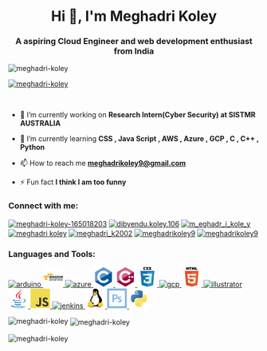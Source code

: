 <h1 align="center">Hi 👋, I'm Meghadri Koley</h1>
<h3 align="center">A aspiring Cloud Engineer and web development enthusiast from India</h3>

<p align="left"> <img src="https://komarev.com/ghpvc/?username=meghadri-koley&label=Profile%20views&color=0e75b6&style=flat" alt="meghadri-koley" /> </p>

<p align="left"> <a href="https://github.com/ryo-ma/github-profile-trophy"><img src="https://github-profile-trophy.vercel.app/?username=meghadri-koley" alt="meghadri-koley" /></a> </p>

<p align="left"> <a href="https://twitter.com/" target="blank"><img src="https://img.shields.io/twitter/follow/?logo=twitter&style=for-the-badge" alt="" /></a> </p>

- 🔭 I’m currently working on **Research Intern(Cyber Security) at SISTMR AUSTRALIA**

- 🌱 I’m currently learning **CSS , Java Script , AWS , Azure , GCP , C , C++ , Python**

- 📫 How to reach me **meghadrikoley9@gmail.com**

- ⚡ Fun fact **I think I am too funny**

<h3 align="left">Connect with me:</h3>
<p align="left">
<a href="https://linkedin.com/in/meghadri-koley-165018203" target="blank"><img align="center" src="https://raw.githubusercontent.com/rahuldkjain/github-profile-readme-generator/master/src/images/icons/Social/linked-in-alt.svg" alt="meghadri-koley-165018203" height="30" width="40" /></a>
<a href="https://fb.com/dibyendu.koley.106" target="blank"><img align="center" src="https://raw.githubusercontent.com/rahuldkjain/github-profile-readme-generator/master/src/images/icons/Social/facebook.svg" alt="dibyendu.koley.106" height="30" width="40" /></a>
<a href="https://instagram.com/m_eghadr_i_kole_y" target="blank"><img align="center" src="https://raw.githubusercontent.com/rahuldkjain/github-profile-readme-generator/master/src/images/icons/Social/instagram.svg" alt="m_eghadr_i_kole_y" height="30" width="40" /></a>
<a href="https://www.youtube.com/c/meghadri koley" target="blank"><img align="center" src="https://raw.githubusercontent.com/rahuldkjain/github-profile-readme-generator/master/src/images/icons/Social/youtube.svg" alt="meghadri koley" height="30" width="40" /></a>
<a href="https://www.codechef.com/users/meghadri_k2002" target="blank"><img align="center" src="https://cdn.jsdelivr.net/npm/simple-icons@3.1.0/icons/codechef.svg" alt="meghadri_k2002" height="30" width="40" /></a>
<a href="https://www.hackerrank.com/meghadrikoley9" target="blank"><img align="center" src="https://raw.githubusercontent.com/rahuldkjain/github-profile-readme-generator/master/src/images/icons/Social/hackerrank.svg" alt="meghadrikoley9" height="30" width="40" /></a>
<a href="https://auth.geeksforgeeks.org/user/meghadrikoley9" target="blank"><img align="center" src="https://raw.githubusercontent.com/rahuldkjain/github-profile-readme-generator/master/src/images/icons/Social/geeks-for-geeks.svg" alt="meghadrikoley9" height="30" width="40" /></a>
</p>

<h3 align="left">Languages and Tools:</h3>
<p align="left"> <a href="https://www.arduino.cc/" target="_blank"> <img src="https://cdn.worldvectorlogo.com/logos/arduino-1.svg" alt="arduino" width="40" height="40"/> </a> <a href="https://aws.amazon.com" target="_blank"> <img src="https://raw.githubusercontent.com/devicons/devicon/master/icons/amazonwebservices/amazonwebservices-original-wordmark.svg" alt="aws" width="40" height="40"/> </a> <a href="https://azure.microsoft.com/en-in/" target="_blank"> <img src="https://www.vectorlogo.zone/logos/microsoft_azure/microsoft_azure-icon.svg" alt="azure" width="40" height="40"/> </a> <a href="https://www.cprogramming.com/" target="_blank"> <img src="https://raw.githubusercontent.com/devicons/devicon/master/icons/c/c-original.svg" alt="c" width="40" height="40"/> </a> <a href="https://www.w3schools.com/cpp/" target="_blank"> <img src="https://raw.githubusercontent.com/devicons/devicon/master/icons/cplusplus/cplusplus-original.svg" alt="cplusplus" width="40" height="40"/> </a> <a href="https://www.w3schools.com/css/" target="_blank"> <img src="https://raw.githubusercontent.com/devicons/devicon/master/icons/css3/css3-original-wordmark.svg" alt="css3" width="40" height="40"/> </a> <a href="https://cloud.google.com" target="_blank"> <img src="https://www.vectorlogo.zone/logos/google_cloud/google_cloud-icon.svg" alt="gcp" width="40" height="40"/> </a> <a href="https://www.w3.org/html/" target="_blank"> <img src="https://raw.githubusercontent.com/devicons/devicon/master/icons/html5/html5-original-wordmark.svg" alt="html5" width="40" height="40"/> </a> <a href="https://www.adobe.com/in/products/illustrator.html" target="_blank"> <img src="https://www.vectorlogo.zone/logos/adobe_illustrator/adobe_illustrator-icon.svg" alt="illustrator" width="40" height="40"/> </a> <a href="https://www.java.com" target="_blank"> <img src="https://raw.githubusercontent.com/devicons/devicon/master/icons/java/java-original.svg" alt="java" width="40" height="40"/> </a> <a href="https://developer.mozilla.org/en-US/docs/Web/JavaScript" target="_blank"> <img src="https://raw.githubusercontent.com/devicons/devicon/master/icons/javascript/javascript-original.svg" alt="javascript" width="40" height="40"/> </a> <a href="https://www.jenkins.io" target="_blank"> <img src="https://www.vectorlogo.zone/logos/jenkins/jenkins-icon.svg" alt="jenkins" width="40" height="40"/> </a> <a href="https://www.linux.org/" target="_blank"> <img src="https://raw.githubusercontent.com/devicons/devicon/master/icons/linux/linux-original.svg" alt="linux" width="40" height="40"/> </a> <a href="https://www.photoshop.com/en" target="_blank"> <img src="https://raw.githubusercontent.com/devicons/devicon/master/icons/photoshop/photoshop-line.svg" alt="photoshop" width="40" height="40"/> </a> <a href="https://www.python.org" target="_blank"> <img src="https://raw.githubusercontent.com/devicons/devicon/master/icons/python/python-original.svg" alt="python" width="40" height="40"/> </a> </p>

<p><img align="left" src="https://github-readme-stats.vercel.app/api/top-langs?username=meghadri-koley&show_icons=true&locale=en&layout=compact" alt="meghadri-koley" /></p>

<p>&nbsp;<img align="center" src="https://github-readme-stats.vercel.app/api?username=meghadri-koley&show_icons=true&locale=en" alt="meghadri-koley" /></p>

<p><img align="center" src="https://github-readme-streak-stats.herokuapp.com/?user=meghadri-koley&" alt="meghadri-koley" /></p>
